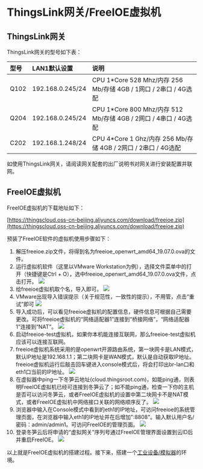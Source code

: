 # ThingsLink网关/FreeIOE虚拟机

## ThingsLink网关

ThingsLink网关的型号如下表：

| 型号 | LAN1默认设置     | 说明                                                             |
| :--- | :--------------- | :--------------------------------------------------------------- |
| Q102 | 192.168.0.245/24 | CPU 1*Core 528 Mhz/内存 256 Mb/存储 4GB / 1网口 / 2串口 / 4G选配 |
| Q204 | 192.168.0.245/24 | CPU 1*Core 800 Mhz/内存 512 Mb/存储 4GB / 2网口 / 4串口 / 4G选配 |
| C202 | 192.168.1.248/24 | CPU 4*Core 1 Ghz/内存 256 Mb/存储 4GB / 2网口 / 2串口 / 4G选配   |


如使用ThingsLink网关，请阅读网关配套的出厂说明书对网关进行安装配置并联网。

## FreeIOE虚拟机


FreeIOE虚拟机的下载地址如下：

[https://thingscloud.oss-cn-beijing.aliyuncs.com/download/freeioe.zip](https://thingscloud.oss-cn-beijing.aliyuncs.com/download/freeioe.zip)

预装了FreeIOE软件的虚拟机使用步骤如下：

1. 解压freeioe.zip文件，将得到名为freeioe_openwrt_amd64_19.07.0.ova的文件。
2. 运行虚拟机软件（这里以VMware Workstation为例），选择文件菜单中的打开（快捷键是Ctrl +  O），选中freeioe_openwrt_amd64_19.07.0.ova文件，点击打开。
![](imgs/image_1.png)
3. 给freeioe虚拟机取个名，导入即可。
![](imgs/image_2.png)
4.  VMware出现导入错误提示（关于规范性，一致性的提示），不用管，点击“重试”即可
![](imgs/image_3.png)
5.  导入成功后，可以看见freeioe虚拟机的配置信息，硬件信息可根据自己需要更改。可将freeioe虚拟机的“网络适配器1”连接到“桥接网络”，“网络适配器1”连接到“NAT”。
![](imgs/2019-12-12-19-01-13.png)
6. 启动freeioe-test虚拟机，如果你本机能连接互联网，那么freeioe-test虚拟机应该可以连接互联网。
7. freeioe虚拟机系统采用的是openwrt开源路由系统，第一块网卡是LAN模式，默认IP地址是192.168.1.1；第二块网卡是WAN模式，默认是自动获取IP地址。freeioe虚拟机运行后敲击回车键进入console模式后，将会打印出br-lan口和eth1口当前的IP地址。
![](imgs/2019-12-12-19-01-56.png)
8. 在虚拟器中ping一下冬笋云地址(cloud.thingsroot.com)，如能ping通，则表明FreeIOE虚拟机已经可连接到冬笋云了；如不能ping通，检查一下你的主机是否可以访问冬笋云，或者FreeIOE虚拟机的设置中第二块网卡不是NAT模式，或者FreeIOE虚拟机中网络接口关联的网络顺序反了。
![](imgs/2019-12-12-19-01-13.png)
9. 浏览器中输入在Console模式中看到的eth1的IP地址，可访问freeioe的系统管理页面，在浏览器中输入eth1的IP地址并在后增加":8808"。输入默认用户名/密码：admin/admin1。可访问FreeIOE的管理页面。
![](imgs/2019-12-12-19-00-19.png)
10. 登录冬笋云后将申请的“虚拟网关”序列号通过FreeIOE管理界面设置到云ID后并重启FreeIOE。
![](imgs/2019-12-12-18-57-21.png)

以上就是FreeIOE虚拟机的搭建过程。接下来，搭建一个[工业设备/模拟器](device-simulator.md)的环境。